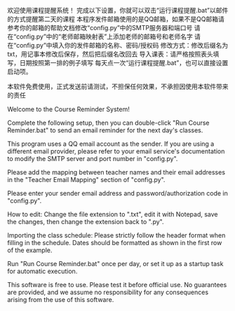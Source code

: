 欢迎使用课程提醒系统！
完成以下设置，你就可以双击“运行课程提醒.bat”以邮件的方式提醒第二天的课程
本程序发件邮箱使用的是QQ邮箱，如果不是QQ邮箱请参考你的邮箱的帮助文档修改“config.py”中的SMTP服务器和端口号
请在“config.py”中的“老师邮箱映射表”上添加老师的邮箱号和老师名字
请在“config.py”中填入你的发件邮箱的名称、密码/授权码
修改方式：修改后缀名为txt，用记事本修改后保存，然后把后缀名改回去
导入课表：请严格按照表头填写，日期按照第一排的例子填写
每天点一次“运行课程提醒.bat”，也可以直接设置启动项。

本软件免费使用，正式发送前请测试，不担保任何效果，不承担因使用本软件带来的责任

Welcome to the Course Reminder System!

Complete the following setup, then you can double-click "Run Course Reminder.bat" to send an email reminder for the next day's classes.

This program uses a QQ email account as the sender. If you are using a different email provider, please refer to your email service's documentation to modify the SMTP server and port number in "config.py".

Please add the mapping between teacher names and their email addresses in the "Teacher Email Mapping" section of "config.py".

Please enter your sender email address and password/authorization code in "config.py".

How to edit: Change the file extension to ".txt", edit it with Notepad, save the changes, then change the extension back to ".py".

Importing the class schedule: Please strictly follow the header format when filling in the schedule. Dates should be formatted as shown in the first row of the example.

Run "Run Course Reminder.bat" once per day, or set it up as a startup task for automatic execution.

This software is free to use. Please test it before official use. No guarantees are provided, and we assume no responsibility for any consequences arising from the use of this software.
